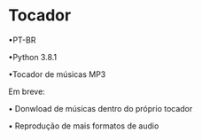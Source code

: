 # Tocador
•PT-BR

•Python 3.8.1

•Tocador de músicas MP3

Em breve:

 • Donwload de músicas dentro do próprio tocador
 
 • Reprodução de mais formatos de audio
